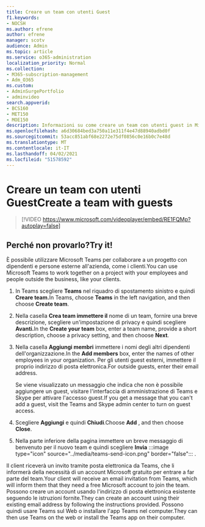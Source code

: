 ```yaml
---
title: Creare un team con utenti Guest
f1.keywords:
- NOCSH
ms.author: efrene
author: efrene
manager: scotv
audience: Admin
ms.topic: article
ms.service: o365-administration
localization_priority: Normal
ms.collection:
- M365-subscription-management
- Adm_O365
ms.custom:
- AdminSurgePortfolio
- adminvideo
search.appverid:
- BCS160
- MET150
- MOE150
description: Informazioni su come creare un team con utenti guest in Microsoft Teams.
ms.openlocfilehash: a6d30684bed3a750a11e311f4e47d88940adbd0f
ms.sourcegitcommit: 53acc851abf68e2272e75df0856c0e16b0c7e48d
ms.translationtype: MT
ms.contentlocale: it-IT
ms.lasthandoff: 04/02/2021
ms.locfileid: "51578592"
---
```

# <a name="create-a-team-with-guests"></a><span data-ttu-id="bc199-103">Creare un team con utenti Guest</span><span class="sxs-lookup"><span data-stu-id="bc199-103">Create a team with guests</span></span>

> [!VIDEO https://www.microsoft.com/videoplayer/embed/RE1FQMp?autoplay=false]

## <a name="try-it"></a><span data-ttu-id="bc199-104">Perché non provarlo?</span><span class="sxs-lookup"><span data-stu-id="bc199-104">Try it!</span></span>

<span data-ttu-id="bc199-105">È possibile utilizzare Microsoft Teams per collaborare a un progetto con dipendenti e persone esterne all'azienda, come i clienti.</span><span class="sxs-lookup"><span data-stu-id="bc199-105">You can use Microsoft Teams to work together on a project with your employees and people outside the business, like your clients.</span></span>

1. <span data-ttu-id="bc199-106">In Teams scegliere **Teams** nel riquadro di spostamento sinistro e quindi **Creare team.**</span><span class="sxs-lookup"><span data-stu-id="bc199-106">In Teams, choose  **Teams**  in the left navigation, and then choose  **Create team**.</span></span>
2. <span data-ttu-id="bc199-107">Nella casella **Crea team immettere il** nome di un team, fornire una breve descrizione, scegliere un'impostazione di privacy e quindi scegliere **Avanti.**</span><span class="sxs-lookup"><span data-stu-id="bc199-107">In the  **Create your team**  box, enter a team name, provide a short description, choose a privacy setting, and then choose  **Next**.</span></span>
3. <span data-ttu-id="bc199-108">Nella casella  **Aggiungi membri**  immettere i nomi degli altri dipendenti dell'organizzazione.</span><span class="sxs-lookup"><span data-stu-id="bc199-108">In the  **Add members**  box, enter the names of other employees in your organization.</span></span> <span data-ttu-id="bc199-109">Per gli utenti guest esterni, immettere il proprio indirizzo di posta elettronica.</span><span class="sxs-lookup"><span data-stu-id="bc199-109">For outside guests, enter their email address.</span></span>

    <span data-ttu-id="bc199-110">Se viene visualizzato un messaggio che indica che non è possibile aggiungere un guest, visitare l'interfaccia di amministrazione di Teams e Skype per attivare l'accesso guest.</span><span class="sxs-lookup"><span data-stu-id="bc199-110">If you get a message that you can't add a guest, visit the Teams and Skype admin center to turn on guest access.</span></span>

1. <span data-ttu-id="bc199-111">Scegliere  **Aggiungi** e quindi  **Chiudi**.</span><span class="sxs-lookup"><span data-stu-id="bc199-111">Choose  **Add** , and then choose  **Close**.</span></span>
2. Nella parte inferiore della pagina immettere un breve messaggio di benvenuto per il nuovo team e quindi scegliere **Invia** :::image type="icon" source="../media/teams-send-icon.png" border="false"::: .   

<span data-ttu-id="bc199-113">Il client riceverà un invito tramite posta elettronica da Teams, che li informerà della necessità di un account Microsoft gratuito per entrare a far parte del team.</span><span class="sxs-lookup"><span data-stu-id="bc199-113">Your client will receive an email invitation from Teams, which will inform them that they need a free Microsoft account to join the team.</span></span> <span data-ttu-id="bc199-114">Possono creare un account usando l'indirizzo di posta elettronica esistente seguendo le istruzioni fornite.</span><span class="sxs-lookup"><span data-stu-id="bc199-114">They can create an account using their existing email address by following the instructions provided.</span></span> <span data-ttu-id="bc199-115">Possono quindi usare Teams sul Web o installare l'app Teams nel computer.</span><span class="sxs-lookup"><span data-stu-id="bc199-115">They can then use Teams on the web or install the Teams app on their computer.</span></span>